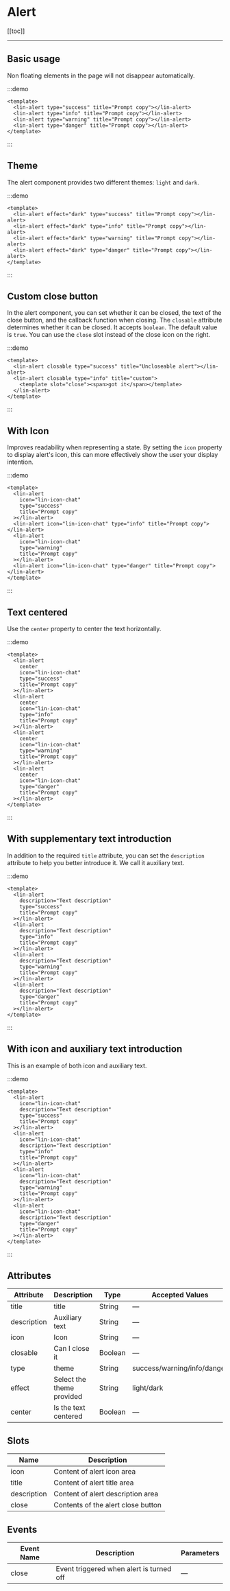 # Alert

[[toc]]

---

## Basic usage

Non floating elements in the page will not disappear automatically.

:::demo

```vue
<template>
  <lin-alert type="success" title="Prompt copy"></lin-alert>
  <lin-alert type="info" title="Prompt copy"></lin-alert>
  <lin-alert type="warning" title="Prompt copy"></lin-alert>
  <lin-alert type="danger" title="Prompt copy"></lin-alert>
</template>
```

:::

## Theme

The alert component provides two different themes: `light` and `dark`.

:::demo

```vue
<template>
  <lin-alert effect="dark" type="success" title="Prompt copy"></lin-alert>
  <lin-alert effect="dark" type="info" title="Prompt copy"></lin-alert>
  <lin-alert effect="dark" type="warning" title="Prompt copy"></lin-alert>
  <lin-alert effect="dark" type="danger" title="Prompt copy"></lin-alert>
</template>
```

:::

## Custom close button

In the alert component, you can set whether it can be closed, the text of the close button, and the callback function when closing. The `closable` attribute determines whether it can be closed. It accepts `boolean`. The default value is `true`. You can use the `close` slot instead of the close icon on the right.

:::demo

```vue
<template>
  <lin-alert closable type="success" title="Uncloseable alert"></lin-alert>
  <lin-alert closable type="info" title="custom">
    <template slot="close"><span>got it</span></template>
  </lin-alert>
</template>
```

:::

## With Icon

Improves readability when representing a state. By setting the `icon` property to display alert's icon, this can more effectively show the user your display intention.

:::demo

```vue
<template>
  <lin-alert
    icon="lin-icon-chat"
    type="success"
    title="Prompt copy"
  ></lin-alert>
  <lin-alert icon="lin-icon-chat" type="info" title="Prompt copy"></lin-alert>
  <lin-alert
    icon="lin-icon-chat"
    type="warning"
    title="Prompt copy"
  ></lin-alert>
  <lin-alert icon="lin-icon-chat" type="danger" title="Prompt copy"></lin-alert>
</template>
```

:::

## Text centered

Use the `center` property to center the text horizontally.

:::demo

```vue
<template>
  <lin-alert
    center
    icon="lin-icon-chat"
    type="success"
    title="Prompt copy"
  ></lin-alert>
  <lin-alert
    center
    icon="lin-icon-chat"
    type="info"
    title="Prompt copy"
  ></lin-alert>
  <lin-alert
    center
    icon="lin-icon-chat"
    type="warning"
    title="Prompt copy"
  ></lin-alert>
  <lin-alert
    center
    icon="lin-icon-chat"
    type="danger"
    title="Prompt copy"
  ></lin-alert>
</template>
```

:::

## With supplementary text introduction

In addition to the required `title` attribute, you can set the `description` attribute to help you better introduce it. We call it auxiliary text.

:::demo

```vue
<template>
  <lin-alert
    description="Text description"
    type="success"
    title="Prompt copy"
  ></lin-alert>
  <lin-alert
    description="Text description"
    type="info"
    title="Prompt copy"
  ></lin-alert>
  <lin-alert
    description="Text description"
    type="warning"
    title="Prompt copy"
  ></lin-alert>
  <lin-alert
    description="Text description"
    type="danger"
    title="Prompt copy"
  ></lin-alert>
</template>
```

:::

## With icon and auxiliary text introduction

This is an example of both icon and auxiliary text.

:::demo

```vue
<template>
  <lin-alert
    icon="lin-icon-chat"
    description="Text description"
    type="success"
    title="Prompt copy"
  ></lin-alert>
  <lin-alert
    icon="lin-icon-chat"
    description="Text description"
    type="info"
    title="Prompt copy"
  ></lin-alert>
  <lin-alert
    icon="lin-icon-chat"
    description="Text description"
    type="warning"
    title="Prompt copy"
  ></lin-alert>
  <lin-alert
    icon="lin-icon-chat"
    description="Text description"
    type="danger"
    title="Prompt copy"
  ></lin-alert>
</template>
```

:::

## Attributes

| Attribute   | Description               | Type    | Accepted Values             | Default |
| ----------- | ------------------------- | ------- | --------------------------- | ------- |
| title       | title                     | String  | —                           | —       |
| description | Auxiliary text            | String  | —                           | —       |
| icon        | Icon                      | String  | —                           | —       |
| closable    | Can I close it            | Boolean | —                           | false   |
| type        | theme                     | String  | success/warning/info/danger | success |
| effect      | Select the theme provided | String  | light/dark                  | light   |
| center      | Is the text centered      | Boolean | —                           | false   |

## Slots

| Name        | Description                        |
| ----------- | ---------------------------------- |
| icon        | Content of alert icon area         |
| title       | Content of alert title area        |
| description | Content of alert description area  |
| close       | Contents of the alert close button |

## Events

| Event Name | Description                              | Parameters |
| ---------- | ---------------------------------------- | ---------- |
| close      | Event triggered when alert is turned off | —          |
